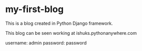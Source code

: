 # my-first-blog

This is a blog created in Python Django framework.

This blog can be seen working at ishuks.pythonanywhere.com

username: admin
password: password
